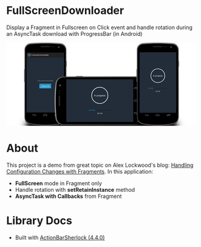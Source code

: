 FullScreenDownloader
====================

Display a Fragment in Fullscreen on Click event and handle rotation during an AsyncTask download with ProgressBar (in Android)

![FullscreenDownloader-screenshot](/Settings/fullscreen-downloader-screenshot.png "FullscreenDownloader-screenshot")

About
====================

This project is a demo from great topic on Alex Lockwood's blog: <a href="http://www.androiddesignpatterns.com/2013/04/retaining-objects-across-config-changes.html" target="_blank">Handling Configuration Changes with Fragments</a>.
In this application:
  * <b>FullScreen</b> mode in Fragment only
  * Handle rotation with <b>setRetainInstance</b> method
  * <b>AsyncTask with Callbacks</b> from Fragment


Library Docs
====================

  * Built with <a href="http://actionbarsherlock.com/" target="_blank">ActionBarSherlock (4.4.0)</a>
